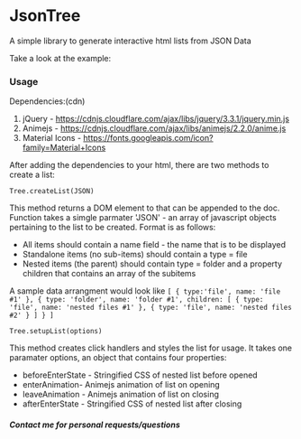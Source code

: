 # JsonTree

A simple library to generate interactive html lists from JSON Data

Take a look at the example: 

### Usage

Dependencies:(cdn)
1. jQuery - https://cdnjs.cloudflare.com/ajax/libs/jquery/3.3.1/jquery.min.js
2. Animejs - https://cdnjs.cloudflare.com/ajax/libs/animejs/2.2.0/anime.js
3. Material Icons - https://fonts.googleapis.com/icon?family=Material+Icons

After adding the dependencies to your html, there are two methods to create a list:

    Tree.createList(JSON)
    
This method returns a DOM element to that can be appended to the doc.
Function takes a simgle parmater 'JSON' - an array of javascript objects pertaining to the list to be created. Format is as follows:
* All items should contain a name field - the name that is to be displayed
* Standalone items (no sub-items) should contain a type = file
* Nested items (the parent) should contain type = folder and a property children that contains an array of the subitems

A sample data arrangment would look like
    ```[
    {
    type:'file',
    name: 'file #1'
    },
    {
    type: 'folder',
    name: 'folder #1',
    children: [
    {
    type: 'file',
    name: 'nested files #1'
    },
      {
    type: 'file',
    name: 'nested files #2'
    }
    ]
    }
    ]```

    Tree.setupList(options)
    
This method creates click handlers and styles the list for usage.
It takes one paramater options, an object that contains four properties:

 * beforeEnterState - Stringified CSS of nested list before opened 
 * enterAnimation- Animejs animation of list on opening
  * leaveAnimation - Animejs animation of list on closing
  * afterEnterState - Stringified CSS of nested list after closing
  
##### Contact me for personal requests/questions
